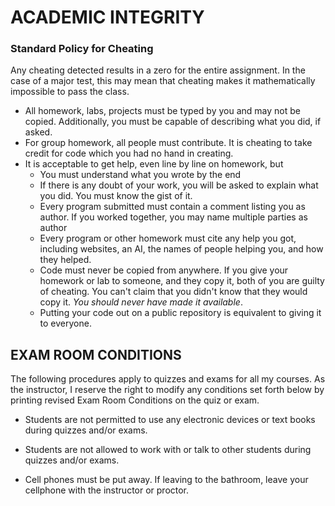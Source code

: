 # ACADEMIC INTEGRITY

### Standard Policy for Cheating

Any cheating detected results in a zero for the entire assignment. In the case of a major test, this may mean that cheating makes it mathematically impossible to pass the class.

- All homework, labs, projects must be typed by you and may not be copied. Additionally, you must be capable of describing what you did, if asked.
- For group homework, all people must contribute. It is cheating to take credit for code which you had no hand in creating.
- It is acceptable to get help, even line by line on homework, but
   * You must understand what you wrote by the end
   * If there is any doubt of your work, you will be asked to explain what you did. You must know the gist of it.
   * Every program submitted must contain a comment listing you as author. If you worked together, you may name multiple parties as author
   * Every program or other homework must cite any help you got, including websites, an AI, the names of people helping you, and how they helped.
   * Code must never be copied from anywhere. If you give your homework or lab to someone, and they copy it, both of you are guilty of cheating.
     You can't claim that you didn't know that they would copy it. *You should never have made it available*.
   * Putting your code out on a public repository is equivalent to giving it to everyone.

## EXAM ROOM CONDITIONS

The following procedures apply to quizzes and exams for all my courses. As the instructor, I reserve the right to modify any conditions set forth below by printing revised Exam Room Conditions on the quiz or exam.

* Students are not permitted to use any electronic devices or text books during quizzes and/or exams.

* Students are not allowed to work with or talk to other students during quizzes and/or exams.

* Cell phones must be put away. If leaving to the bathroom, leave your cellphone with the instructor or proctor.
